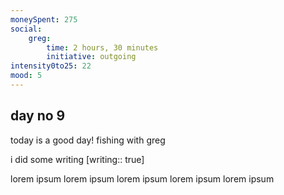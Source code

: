 ```yaml
---
moneySpent: 275
social:
    greg: 
        time: 2 hours, 30 minutes
        initiative: outgoing
intensity0to25: 22
mood: 5
---
```

## day no 9
today is a good day!
fishing with greg 

i did some writing [writing:: true]

lorem ipsum lorem ipsum lorem ipsum lorem ipsum lorem ipsum

